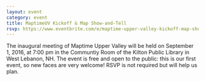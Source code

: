 ```yaml
---
layout: event
category: event
title: MaptimeUV Kickoff & Map Show-and-Tell
rsvp: https://www.eventbrite.com/e/maptime-upper-valley-kickoff-map-show-and-tell-tickets-27054447581
---
```


The inaugural meeting of Maptime Upper Valley will be held on September 1, 2016, at 7:00 pm in the Communtiy Room of the Kilton Public Library in West Lebanon, NH. The event is free and open to the public: this is our first event, so new faces are very welcome! RSVP is not required but will help us plan.